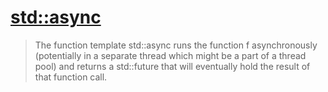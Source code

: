 # [std::async](https://en.cppreference.com/w/cpp/thread/async)

> The function template std::async runs the function f asynchronously (potentially in a separate thread which might be a part of a thread pool) and returns a std::future that will eventually hold the result of that function call.